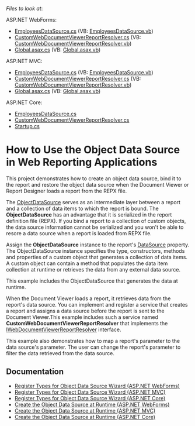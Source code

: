 <!-- default file list -->
*Files to look at*:

ASP.NET WebForms:

* [EmployeesDataSource.cs](./CS/Reporting-How-To-Use-Object-Data-Source/WebForms/CS/Reporting_ObjectDS_WebForms/ObjectDataSource/EmployeesDataSource.cs) (VB: [EmployeesDataSource.vb](./CS/Reporting-How-To-Use-Object-Data-Source/WebForms/VB/Reporting_ObjectDS_WebForms/ObjectDataSource/EmployeesDataSource.vb))
* [CustomWebDocumentViewerReportResolver.cs](/CS/Reporting-How-To-Use-Object-Data-Source/WebForms/CS/Reporting_ObjectDS_WebForms/Services/CustomWebDocumentViewerReportResolver.cs) (VB: [CustomWebDocumentViewerReportResolver.vb](./CS/Reporting-How-To-Use-Object-Data-Source/WebForms/VB/Reporting_ObjectDS_WebForms/Services/CustomWebDocumentViewerReportResolver.vb))
* [Global.asax.cs](./CS/Reporting-How-To-Use-Object-Data-Source/WebForms/CS/Reporting_ObjectDS_WebForms/Global.asax.cs) (VB: [Global.asax.vb](./CS/Reporting-How-To-Use-Object-Data-Source/WebForms/VB/Reporting_ObjectDS_WebForms/Global.asax.vb))

ASP.NET MVC:

* [EmployeesDataSource.cs](.CS/Reporting-How-To-Use-Object-Data-Source/MVC/CS/Reporting_ObjectDS_Mvc/ObjectDataSource/EmployeesDataSource.cs) (VB: [EmployeesDataSource.vb](.CS/Reporting-How-To-Use-Object-Data-Source/MVC/VB/Reporting_ObjectDS_Mvc/ObjectDataSource/EmployeesDataSource.vb))
* [CustomWebDocumentViewerReportResolver.cs](.CS/Reporting-How-To-Use-Object-Data-Source/MVC/CS/Reporting_ObjectDS_Mvc/Services/CustomWebDocumentViewerReportResolver.cs) (VB: [CustomWebDocumentViewerReportResolver.vb](.CS/Reporting-How-To-Use-Object-Data-Source/MVC/VB/Reporting_ObjectDS_Mvc/Services/CustomWebDocumentViewerReportResolver.vb))
* [Global.asax.cs](.CS/Reporting-How-To-Use-Object-Data-Source/MVC/CS/Reporting_ObjectDS_Mvc/Global.asax.cs) (VB: [Global.asax.vb](.CS/Reporting-How-To-Use-Object-Data-Source/MVC/VB/Reporting_ObjectDS_Mvc/Global.asax.vb))

ASP.NET Core:

* [EmployeesDataSource.cs](.CS/Reporting-How-To-Use-Object-Data-Source/AspNetCore/Reporting_ObjectDS_AspNetCore/DataSources/EmployeesDataSource.cs)
* [CustomWebDocumentViewerReportResolver.cs](.CS/Reporting-How-To-Use-Object-Data-Source/AspNetCore/Reporting_ObjectDS_AspNetCore/Services/CustomWebDocumentViewerReportResolver.cs) 
* [Startup.cs](.CS/Reporting-How-To-Use-Object-Data-Source/AspNetCore/Reporting_ObjectDS_AspNetCore/Startup.cs) 

<!-- default file list end -->

# How to Use the Object Data Source in Web Reporting Applications

This project demonstrates how to create an object data source, bind it to the report and restore the object data source when the Document Viewer or Report Designer loads a report from the REPX file.

The [ObjectDataSource](https://docs.devexpress.com/CoreLibraries/DevExpress.DataAccess.ObjectBinding.ObjectDataSource) serves as an intermediate layer between a report and a collection of data items to which the report is bound. The **ObjectDataSource** has an advantage that it is serialized in the report definition file (REPX). If you bind a report to a collection of custom objects, the data source information cannot be serialized and you won't be able to resore a data source when a report is loaded from REPX file.

Assign the **ObjectDataSource** instance to the report's [DataSource](https://docs.devexpress.com/XtraReports/DevExpress.XtraReports.UI.XtraReportBase.DataSource) property. The ObjectDataSource instance specifies the type, constructors, methods and properties of a custom object that generates a collection of data items. A custom object can contain a method that populates the data item collection at runtime or retrieves the data from any external data source. 

This example includes the ObjectDataSource that generates the data at runtime.

When the Document Viewer loads a report, it retrieves data from the report's data source. You can implement and register a service that creates a report and assigns a data source before the report is sent to the Document Viewer.This example includes such a service named **CustomWebDocumentViewerReportResolver** that implements the [IWebDocumentViewerReportResolver](https://docs.devexpress.com/XtraReports/DevExpress.XtraReports.Web.WebDocumentViewer.IWebDocumentViewerReportResolver) interface.    

This example also demonstrates how to map a report's parameter to the data source's parameter. The user can change the report's parameter to filter the data retrieved from the data source.

## Documentation

* [Register Types for Object Data Source Wizard (ASP.NET WebForms)](https://docs.devexpress.com/XtraReports/401228)
* [Register Types for Object Data Source Wizard (ASP.NET MVC)](https://docs.devexpress.com/XtraReports/401229)
* [Register Types for Object Data Source Wizard (ASP.NET Core)](https://docs.devexpress.com/XtraReports/401230)
* [Create the Object Data Source at Runtime (ASP.NET WebForms)](https://docs.devexpress.com/XtraReports/401900)
* [Create the Object Data Source at Runtime (ASP.NET MVC)](https://docs.devexpress.com/XtraReports/401901)
* [Create the Object Data Source at Runtime (ASP.NET Core)](https://docs.devexpress.com/XtraReports/401902)




